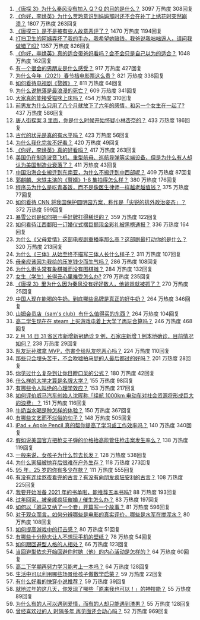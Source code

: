 1. [《唐探 3》为什么秦风没有加入 Q？Q 的目的是什么？](https://www.zhihu.com/question/444247052) 3097 万热度 308回复
1. [《你好，李焕英》为什么贾玲意识到妈妈那时还不会在补丁上绣花时突然崩溃？](https://www.zhihu.com/question/444267187) 1807 万热度 263回复
1. [《唐探三》是不是被有些人故意恶评了？](https://www.zhihu.com/question/444157762) 1470 万热度 1194回复
1. [打扫卫生的阿姨弄坏了我的手办，我希望她赔钱，我爸说我咄咄逼人，请问我做错了吗?](https://www.zhihu.com/question/442756818) 1357 万热度 826回复
1. [《你好，李焕英》真的适合带爸妈看吗？会不会只是自己以为的适合？](https://www.zhihu.com/question/444136127) 1048 万热度 162回复
1. [有一个很会的男朋友是什么感受？](https://www.zhihu.com/question/391872560) 917 万热度 427回复
1. [为什么今年（2021）春节档电影票这么贵？](https://www.zhihu.com/question/442391364) 821 万热度 338回复
1. [如何看待电视剧《赘婿》？](https://www.zhihu.com/question/444425031) 811 万热度 64回复
1. [为什么说鲸落是最浪漫的死亡？](https://www.zhihu.com/question/440958548) 609 万热度 341回复
1. [大家真的能接受猫咪上床吗？](https://www.zhihu.com/question/442904528) 454 万热度 310回复
1. [前男友为什么只用了八个月就放下了六年的感情，和另一个女生在一起了?](https://www.zhihu.com/question/437014772) 437 万热度 586回复
1. [唐人街探案 3 里面，你是什么时候开始怀疑小林杏奈的？](https://www.zhihu.com/question/444524753) 433 万热度 186回复
1. [古代的状元是真的有水平吗？](https://www.zhihu.com/question/427239644) 423 万热度 56回复
1. [为什么我化完妆不好看？](https://www.zhihu.com/question/442640081) 420 万热度 49回复
1. [《你好，李焕英》真的好看吗？](https://www.zhihu.com/question/444200836) 417 万热度 263回复
1. [美国仍在制造波音飞机、重型航母、巡航导弹等尖端设备，但是为什么有人却认为美国制造业衰落了？](https://www.zhihu.com/question/443912700) 411 万热度 43回复
1. [中国沿海企业搬迁到东南亚，为什么不搬迁到中西部呢？](https://www.zhihu.com/question/443763482) 409 万热度 87回复
1. [郭麒麟、宋轶主演的《赘婿》1-8 集拍得怎么样？](https://www.zhihu.com/question/444400689) 380 万热度 176回复
1. [程序员为什么是吃青春饭，而不是像医生律师一样越老越值钱？](https://www.zhihu.com/question/444102247) 375 万热度 77回复
1. [如何看待 CNN 将我国保护圆明园方案，称作是「尖锐的排外政治姿态」？](https://www.zhihu.com/question/444495574) 372 万热度 599回复
1. [暴雪公司是如何把一手好牌打得稀烂的？](https://www.zhihu.com/question/441098475) 359 万热度 122回复
1. [如何看待江西鄱阳一订婚仪式摆巨额现金彩礼被黑榜通报？](https://www.zhihu.com/question/444525387) 336 万热度 164回复
1. [为什么《父母爱情》这部电视剧重播率那么高？这部剧最打动你的是什么？](https://www.zhihu.com/question/425708262) 320 万热度 213回复
1. [为什么《三体》从始至终不描写三体人长什么样子？](https://www.zhihu.com/question/443422202) 311 万热度 107回复
1. [母亲应该因为我给的压岁钱少而生气吗？](https://www.zhihu.com/question/444206266) 286 万热度 108回复
1. [为什么街头常有象棋摊而没有围棋摊？](https://www.zhihu.com/question/444334861) 284 万热度 132回复
1. [女生（学生）长得丑心里难受怎么办?](https://www.zhihu.com/question/444280529) 279 万热度 235回复
1. [《唐探 3》里为什么因为秦风没有好好数人，他爸爸就被抓了？](https://www.zhihu.com/question/444120794) 270 万热度 25回复
1. [中国人现在能喝的牛奶，到底哪些品牌是真正的好牛奶？](https://www.zhihu.com/question/406534691) 264 万热度 346回复
1. [山姆会员店（sam's club）有什么值得买的东西？](https://www.zhihu.com/question/58897556) 264 万热度 104回复
1. [高二学生现在在 steam 上买游戏屯着上大学了再玩合算吗？](https://www.zhihu.com/question/437333279) 246 万热度 468回复
1. [2 月 14 日 31 省区市新增新冠确诊 9 例，石家庄新增 1 例本地确诊，目前情况如何？](https://www.zhihu.com/question/444499185) 238 万热度 29回复
1. [队友玩孙膑拿 MVP，伤害全给队友吃恶心吗？](https://www.zhihu.com/question/444126709) 224 万热度 110回复
1. [那些只会埋头苦干，不会吹嘘拍马屁的人最后都过的好吗？](https://www.zhihu.com/question/443803778) 201 万热度 28回复
1. [你见过什么复杂到让你目瞪口呆的公式？](https://www.zhihu.com/question/314444749) 180 万热度 42回复
1. [什么样的大学才算是名牌大学？](https://www.zhihu.com/question/440362268) 155 万热度 98回复
1. [有哪些令人叫绝的心理学效应？](https://www.zhihu.com/question/20357247) 153 万热度 217回复
1. [如何评价威马汽车创始人沈晖称「续航 1000km 电动车对社会资源将形成巨大的浪费」？](https://www.zhihu.com/question/440106593) 151 万热度 116回复
1. [牛奶当水喝是种怎样的体验？](https://www.zhihu.com/question/41816772) 150 万热度 367回复
1. [有哪些文艺而不烂俗的句子？](https://www.zhihu.com/question/384858847) 148 万热度 505回复
1. [iPad + Apple Pencil 真的帮你提高了学习或工作效率吗？](https://www.zhihu.com/question/319011403) 140 万热度 340回复
1. [假如说美国官方把枪支子弹的价格抬高能管住枪击案发生率么？](https://www.zhihu.com/question/443399024) 138 万热度 119回复
1. [一般来说，女孩子为什么剪去长发？](https://www.zhihu.com/question/443395392) 128 万热度 538回复
1. [为什么家猫被抛弃后很难在户外生存？](https://www.zhihu.com/question/430534419) 118 万热度 273回复
1. [95 年，25 岁的你有多少存款？](https://www.zhihu.com/question/414209302) 111 万热度 555回复
1. [有没有连续熬夜看完的古言？有没有向朋友疯狂安利的古言？](https://www.zhihu.com/question/367566060) 108 万热度 225回复
1. [我要开始准备 2021 年的书单啦，能推荐五本书吗?](https://www.zhihu.com/question/435930097) 88 万热度 193回复
1. [过年回家，被亲戚疯狂催婚 / 催生怎么办？](https://www.zhihu.com/question/443338379) 83 万热度 197回复
1. [如何以「驸马又纳了一个妾」开篇写一个故事？](https://www.zhihu.com/question/392975374) 81 万热度 596回复
1. [对于观众而言，如何分辨哪些是电影的真实评价，哪些是水军在搅浑水？](https://www.zhihu.com/question/444229926) 80 万热度 108回复
1. [如何提高游戏中的打击感？](https://www.zhihu.com/question/20344728) 80 万热度 51回复
1. [有哪些十分励志让人不想玩手机的壁纸？](https://www.zhihu.com/question/267009223) 78 万热度 54回复
1. [如何跟回避型人格的人相处？](https://www.zhihu.com/question/416440367) 66 万热度 123回复
1. [当回避型依恋开始回避你时她（他）的内心活动是怎样的？](https://www.zhihu.com/question/337217828) 64 万热度 60回复
1. [高二下学期再努力学习能考上一本吗？](https://www.zhihu.com/question/443937418) 64 万热度 128回复
1. [生活中可以利用哪些场景给孩子做数学启蒙？](https://www.zhihu.com/question/386686608) 59 万热度 22回复
1. [有什么好看的快穿小说推荐？](https://www.zhihu.com/question/440243405) 59 万热度 39回复
1. [就地过年的这几天，你发现了哪些「原来我也可以！」的神技能？](https://www.zhihu.com/question/444500424) 55 万热度 89回复
1. [为什么有的人可以遇到爱情，而有的人却只能遇到渣男？](https://www.zhihu.com/question/363549975) 55 万热度 128回复
1. [曾经喜欢过的人  时隔多年  再见面还会动心吗？](https://www.zhihu.com/question/436416189) 52 万热度 969回复